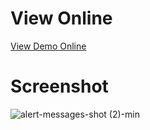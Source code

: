 # View Online
[View Demo Online](https://fariidlotfi.github.io/ready-templates/sections/alert-message-1/)

# Screenshot
![alert-messages-shot (2)-min](https://github.com/fariidlotfi/ready-templates/assets/138003177/45d62135-2eaa-412b-8362-b831484e9ac2)
